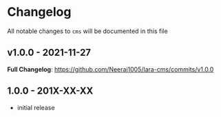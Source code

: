 # Changelog

All notable changes to `cms` will be documented in this file

## v1.0.0 - 2021-11-27

**Full Changelog**: https://github.com/Neeraj1005/lara-cms/commits/v1.0.0

## 1.0.0 - 201X-XX-XX

- initial release
